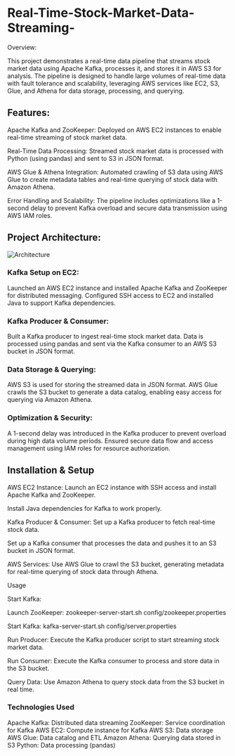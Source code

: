 # Real-Time-Stock-Market-Data-Streaming-

Overview:

This project demonstrates a real-time data pipeline that streams stock market data using Apache Kafka, processes it, and stores it in AWS S3 for analysis. The pipeline is designed to handle large volumes of real-time data with fault tolerance and scalability, leveraging AWS services like EC2, S3, Glue, and Athena for data storage, processing, and querying.

## Features:
Apache Kafka and ZooKeeper: Deployed on AWS EC2 instances to enable real-time streaming of stock market data.

Real-Time Data Processing: Streamed stock market data is processed with Python (using pandas) and sent to S3 in JSON format.

AWS Glue & Athena Integration: Automated crawling of S3 data using AWS Glue to create metadata tables and real-time querying of stock data with Amazon Athena.

Error Handling and Scalability: The pipeline includes optimizations like a 1-second delay to prevent Kafka overload and secure data transmission using AWS IAM roles.

## Project Architecture:
![Architecture](https://github.com/user-attachments/assets/f076de14-f47e-4504-8031-7fd82f290395)



### Kafka Setup on EC2:

Launched an AWS EC2 instance and installed Apache Kafka and ZooKeeper for distributed messaging.
Configured SSH access to EC2 and installed Java to support Kafka dependencies.

### Kafka Producer & Consumer:
Built a Kafka producer to ingest real-time stock market data.
Data is processed using pandas and sent via the Kafka consumer to an AWS S3 bucket in JSON format.

### Data Storage & Querying:
AWS S3 is used for storing the streamed data in JSON format.
AWS Glue crawls the S3 bucket to generate a data catalog, enabling easy access for querying via Amazon Athena.

### Optimization & Security:
A 1-second delay was introduced in the Kafka producer to prevent overload during high data volume periods.
Ensured secure data flow and access management using IAM roles for resource authorization.


## Installation & Setup

AWS EC2 Instance:
Launch an EC2 instance with SSH access and install Apache Kafka and ZooKeeper.

Install Java dependencies for Kafka to work properly.


Kafka Producer & Consumer:
Set up a Kafka producer to fetch real-time stock data.

Set up a Kafka consumer that processes the data and pushes it to an S3 bucket in JSON format.


AWS Services:
Use AWS Glue to crawl the S3 bucket, generating metadata for real-time querying of stock data through Athena.


Usage


Start Kafka:


Launch ZooKeeper: zookeeper-server-start.sh config/zookeeper.properties

Start Kafka: kafka-server-start.sh config/server.properties


Run Producer:
Execute the Kafka producer script to start streaming stock market data.


Run Consumer:
Execute the Kafka consumer to process and store data in the S3 bucket.


Query Data:
Use Amazon Athena to query stock data from the S3 bucket in real time.

### Technologies Used

Apache Kafka: Distributed data streaming
ZooKeeper: Service coordination for Kafka
AWS EC2: Compute instance for Kafka
AWS S3: Data storage
AWS Glue: Data catalog and ETL
Amazon Athena: Querying data stored in S3
Python: Data processing (pandas)
